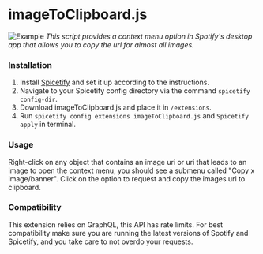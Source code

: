 # imageToClipboard.js

![Example](example.png)
*This script provides a context menu option in Spotify's desktop app that allows you to copy the url for almost all images.*

### Installation
1. Install [Spicetify](https://spicetify.app) and set it up according to the instructions.
2. Navigate to your Spicetify config directory via the command `spicetify config-dir`.
3. Download imageToClipboard.js and place it in `/extensions`.
4. Run `spicetify config extensions imageToClipboard.js` and `Spicetify apply` in terminal.

### Usage
Right-click on any object that contains an image uri or uri that leads to an image to open the context menu, you should see a submenu called "Copy x image/banner".
Click on the option to request and copy the images url to clipboard.

### Compatibility
This extension relies on GraphQL, this API has rate limits. For best compatibility make sure you are running the latest versions of Spotify and Spicetify, and you take care to not overdo your requests.